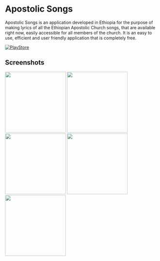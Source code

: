 # Apostolic Songs  
Apostolic Songs is an application developed in Ethiopia for the purpose of making lyrics of all the Ethiopian Apostolic Church songs, that are available right now, easily accessible for all members of the church. It is an easy to use, efficient and user friendly application that is completely free.

[![PlayStore][playstore-image]][playstore-url]

## Screenshots
<img src="https://lh3.googleusercontent.com/7mcRgrcvUhptIyYBnEZJc2PFnVjCmyFQcZqyoidWj_2C_iu_SsCsUO3dCghA7Q8twaw=w1440-h620" width="200px"> <img src="https://lh3.googleusercontent.com/d_SfrHwBf7Bi3_1lhg0hBRaQLOv--tXa5NP0UGk7ziLeusvU_HljbBwjxIN5iFyZTZM=w1440-h620" width="200px">
<img src="https://lh3.googleusercontent.com/LqGhjGKFA18X4-J-ilR4ph4mwzjWkkKZ9y1cu1z_IL8iU7oDrylfXmFmpGTAj87Prw=w1440-h620" width="200px"> <img src="https://lh3.googleusercontent.com/8xDEZbZvtzHH21CV6s6GYmBpVBJebr41J-BQo_fP1nSXs1gL6QZTy7rvG0KuUclo-0Y=w1440-h620" width="200px">
<img src="https://lh3.googleusercontent.com/s9DyR78neV7esmEeseL5s2pXUWEO2phN2CuIDBCxjOpjGQoWAIXL_VSkP9LmAe9yqtZc=w1440-h620" width="200px">


[playstore-image]: https://play.google.com/intl/en_us/badges/static/images/badges/en_badge_web_generic.png
[playstore-url]: https://play.google.com/store/apps/details?id=com.mekilit.apostlic.apostlicsonglyric
